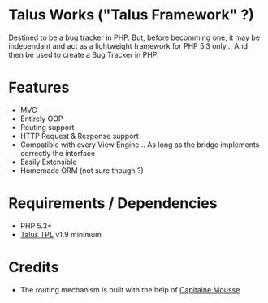 Talus Works ("Talus Framework" ?)
=================================
Destined to be a bug tracker in PHP. But, before becomming one, it may be
independant and act as a lightweight framework for PHP 5.3 only... And then be
used to create a Bug Tracker in PHP.

Features
========
- MVC
- Entirely OOP
- Routing support
- HTTP Request & Response support
- Compatible with every View Engine... As long as the bridge implements correctly the interface
- Easily Extensible
- Homemade ORM (not sure though ?)

Requirements / Dependencies
===========================
- PHP 5.3+
- [Talus TPL](https://github.com/Taluu/Talus-TPL) v1.9 minimum

Credits
=======
- The routing mechanism is built with the help of [Capitaine Mousse](https://github.com/CapMousse)
